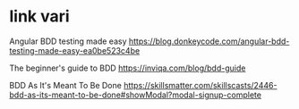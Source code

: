 # link vari

Angular BDD testing made easy
https://blog.donkeycode.com/angular-bdd-testing-made-easy-ea0be523c4be

The beginner's guide to BDD
https://inviqa.com/blog/bdd-guide


BDD As It's Meant To Be Done
https://skillsmatter.com/skillscasts/2446-bdd-as-its-meant-to-be-done#showModal?modal-signup-complete
